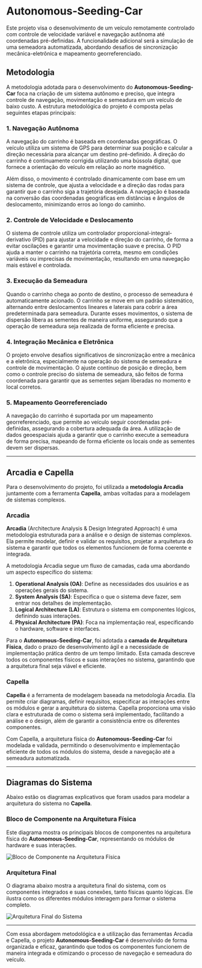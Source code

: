 # Autonomous-Seeding-Car

Este projeto visa o desenvolvimento de um veículo remotamente controlado com controle de velocidade variável e navegação autônoma até coordenadas pré-definidas. A funcionalidade adicional será a simulação de uma semeadora automatizada, abordando desafios de sincronização mecânica-eletrônica e mapeamento georreferenciado.

## Metodologia

A metodologia adotada para o desenvolvimento do **Autonomous-Seeding-Car** foca na criação de um sistema autônomo e preciso, que integra controle de navegação, movimentação e semeadura em um veículo de baixo custo. A estrutura metodológica do projeto é composta pelas seguintes etapas principais:

### 1. **Navegação Autônoma**

A navegação do carrinho é baseada em coordenadas geográficas. O veículo utiliza um sistema de GPS para determinar sua posição e calcular a direção necessária para alcançar um destino pré-definido. A direção do carrinho é continuamente corrigida utilizando uma bússola digital, que fornece a orientação do veículo em relação ao norte magnético.

Além disso, o movimento é controlado dinamicamente com base em um sistema de controle, que ajusta a velocidade e a direção das rodas para garantir que o carrinho siga a trajetória desejada. A navegação é baseada na conversão das coordenadas geográficas em distâncias e ângulos de deslocamento, minimizando erros ao longo do caminho.

### 2. **Controle de Velocidade e Deslocamento**

O sistema de controle utiliza um controlador proporcional-integral-derivativo (PID) para ajustar a velocidade e direção do carrinho, de forma a evitar oscilações e garantir uma movimentação suave e precisa. O PID ajuda a manter o carrinho na trajetória correta, mesmo em condições variáveis ou imprecisas de movimentação, resultando em uma navegação mais estável e controlada.

### 3. **Execução da Semeadura**

Quando o carrinho chega ao ponto de destino, o processo de semeadura é automaticamente acionado. O carrinho se move em um padrão sistemático, alternando entre deslocamentos lineares e laterais para cobrir a área predeterminada para semeadura. Durante esses movimentos, o sistema de dispersão libera as sementes de maneira uniforme, assegurando que a operação de semeadura seja realizada de forma eficiente e precisa.

### 4. **Integração Mecânica e Eletrônica**

O projeto envolve desafios significativos de sincronização entre a mecânica e a eletrônica, especialmente na operação do sistema de semeadura e controle de movimentação. O ajuste contínuo de posição e direção, bem como o controle preciso do sistema de semeadura, são feitos de forma coordenada para garantir que as sementes sejam liberadas no momento e local corretos.

### 5. **Mapeamento Georreferenciado**

A navegação do carrinho é suportada por um mapeamento georreferenciado, que permite ao veículo seguir coordenadas pré-definidas, assegurando a cobertura adequada da área. A utilização de dados geoespaciais ajuda a garantir que o carrinho execute a semeadura de forma precisa, mapeando de forma eficiente os locais onde as sementes devem ser dispersas.

---

## Arcadia e Capella

Para o desenvolvimento do projeto, foi utilizada a **metodologia Arcadia** juntamente com a ferramenta **Capella**, ambas voltadas para a modelagem de sistemas complexos.

### Arcadia

**Arcadia** (Architecture Analysis & Design Integrated Approach) é uma metodologia estruturada para a análise e o design de sistemas complexos. Ela permite modelar, definir e validar os requisitos, projetar a arquitetura do sistema e garantir que todos os elementos funcionem de forma coerente e integrada.

A metodologia Arcadia segue um fluxo de camadas, cada uma abordando um aspecto específico do sistema:

1. **Operational Analysis (OA)**: Define as necessidades dos usuários e as operações gerais do sistema.
2. **System Analysis (SA)**: Especifica o que o sistema deve fazer, sem entrar nos detalhes de implementação.
3. **Logical Architecture (LA)**: Estrutura o sistema em componentes lógicos, definindo suas interações.
4. **Physical Architecture (PA)**: Foca na implementação real, especificando o hardware, software e interfaces.

Para o **Autonomous-Seeding-Car**, foi adotada a **camada de Arquitetura Física**, dado o prazo de desenvolvimento ágil e a necessidade de implementação prática dentro de um tempo limitado. Esta camada descreve todos os componentes físicos e suas interações no sistema, garantindo que a arquitetura final seja viável e eficiente.

### Capella

**Capella** é a ferramenta de modelagem baseada na metodologia Arcadia. Ela permite criar diagramas, definir requisitos, especificar as interações entre os módulos e gerar a arquitetura do sistema. Capella proporciona uma visão clara e estruturada de como o sistema será implementado, facilitando a análise e o design, além de garantir a consistência entre os diferentes componentes.

Com Capella, a arquitetura física do **Autonomous-Seeding-Car** foi modelada e validada, permitindo o desenvolvimento e implementação eficiente de todos os módulos do sistema, desde a navegação até a semeadura automatizada.

---

## Diagramas do Sistema

Abaixo estão os diagramas explicativos que foram usados para modelar a arquitetura do sistema no **Capella**.

### Bloco de Componente na Arquitetura Física

Este diagrama mostra os principais blocos de componentes na arquitetura física do **Autonomous-Seeding-Car**, representando os módulos de hardware e suas interações.

![Bloco de Componente na Arquitetura Física](images/ex_capella.png)

### Arquitetura Final

O diagrama abaixo mostra a arquitetura final do sistema, com os componentes integrados e suas conexões, tanto físicas quanto lógicas. Ele ilustra como os diferentes módulos interagem para formar o sistema completo.

![Arquitetura Final do Sistema](images/diagrama_capella.png)

---

Com essa abordagem metodológica e a utilização das ferramentas Arcadia e Capella, o projeto **Autonomous-Seeding-Car** é desenvolvido de forma organizada e eficaz, garantindo que todos os componentes funcionem de maneira integrada e otimizando o processo de navegação e semeadura do veículo.
